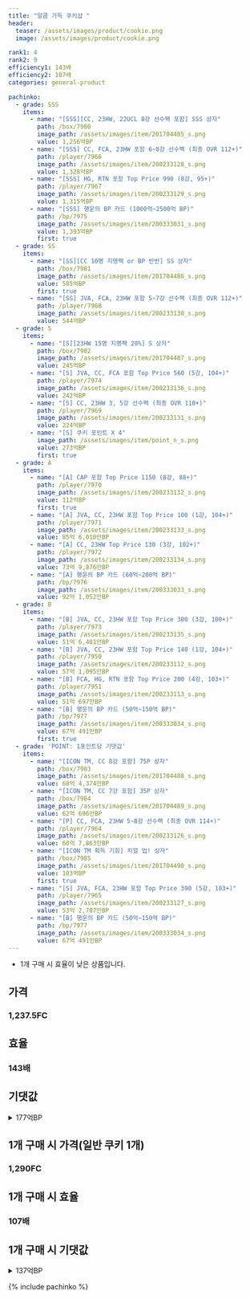 ```yaml
---
title: "달콤 가득 쿠키샵 "
header:
  teaser: /assets/images/product/cookie.png
  image: /assets/images/product/cookie.png

rank1: 4
rank2: 9
efficiency1: 143배
efficiency2: 107배
categories: general-product

pachinko:
  - grade: SSS
    items:
      - name: "[SSS][CC, 23HW, 22UCL 8강 선수팩 포함] SSS 상자"
        path: /box/7980
        image_path: /assets/images/item/201704485_s.png
        value: 1,256억BP
      - name: "[SSS] CC, FCA, 23HW 포함 6~8강 선수팩 (최종 OVR 112+)"
        path: /player/7966
        image_path: /assets/images/item/200233128_s.png
        value: 1,328억BP
      - name: "[SSS] HG, RTN 포함 Top Price 990 (8강, 95+)"
        path: /player/7967
        image_path: /assets/images/item/200233129_s.png
        value: 1,315억BP
      - name: "[SSS] 행운의 BP 카드 (1000억~2500억 BP)"
        path: /bp/7975
        image_path: /assets/images/item/200333031_s.png
        value: 1,393억BP
        first: true
  - grade: SS
    items:
      - name: "[SS][CC 10명 지명팩 or BP 반반] SS 상자"
        path: /box/7981
        image_path: /assets/images/item/201704486_s.png
        value: 585억BP
        first: true
      - name: "[SS] JVA, FCA, 23HW 포함 5~7강 선수팩 (최종 OVR 112+)"
        path: /player/7968
        image_path: /assets/images/item/200233130_s.png
        value: 544억BP
  - grade: S
    items:
      - name: "[S][23HW 15명 지명팩 20%] S 상자"
        path: /box/7982
        image_path: /assets/images/item/201704487_s.png
        value: 245억BP
      - name: "[S] JVA, CC, FCA 포함 Top Price 560 (5강, 104+)"
        path: /player/7974
        image_path: /assets/images/item/200233136_s.png
        value: 242억BP
      - name: "[S] CC, 23HW 3, 5강 선수팩 (최종 OVR 110+)"
        path: /player/7969
        image_path: /assets/images/item/200233131_s.png
        value: 224억BP
      - name: "[S] 쿠키 포인트 X 4"
        image_path: /assets/images/item/point_n_s.png
        value: 273억BP
        first: true
  - grade: A
    items:
      - name: "[A] CAP 포함 Top Price 1150 (8강, 88+)"
        path: /player/7970
        image_path: /assets/images/item/200233132_s.png
        value: 112억BP
        first: true
      - name: "[A] JVA, CC, 23HW 포함 Top Price 100 (1강, 104+)"
        path: /player/7971
        image_path: /assets/images/item/200233133_s.png
        value: 85억 6,010만BP
      - name: "[A] CC, 23HW Top Price 130 (3강, 102+)"
        path: /player/7972
        image_path: /assets/images/item/200233134_s.png
        value: 73억 9,876만BP
      - name: "[A] 행운의 BP 카드 (60억~200억 BP)"
        path: /bp/7976
        image_path: /assets/images/item/200333033_s.png
        value: 92억 1,052만BP
  - grade: B
    items:
      - name: "[B] JVA, CC, 23HW 포함 Top Price 300 (3강, 100+)"
        path: /player/7973
        image_path: /assets/images/item/200233135_s.png
        value: 51억 6,401만BP
      - name: "[B] JVA, CC, 23HW 포함 Top Price 140 (1강, 104+)"
        path: /player/7950
        image_path: /assets/images/item/200233112_s.png
        value: 57억 1,095만BP
      - name: "[B] FCA, HG, RTN 포함 Top Price 200 (4강, 103+)"
        path: /player/7951
        image_path: /assets/images/item/200233113_s.png
        value: 51억 697만BP
      - name: "[B] 행운의 BP 카드 (50억~150억 BP)"
        path: /bp/7977
        image_path: /assets/images/item/200333034_s.png
        value: 67억 491만BP
        first: true
  - grade: 'POINT: 1포인트당 기댓값'
    items:
      - name: "[ICON TM, CC 8강 포함] 75P 상자"
        path: /box/7983
        image_path: /assets/images/item/201704488_s.png
        value: 68억 4,374만BP
      - name: "[ICON TM, CC 7강 포함] 35P 상자"
        path: /box/7984
        image_path: /assets/images/item/201704489_s.png
        value: 62억 696만BP
      - name: "[P] CC, FCA, 23HW 5~8강 선수팩 (최종 OVR 114+)"
        path: /player/7964
        image_path: /assets/images/item/200233126_s.png
        value: 60억 7,863만BP
      - name: "[ICON TM 획득 기회] 치얼 업! 상자"
        path: /box/7985
        image_path: /assets/images/item/201704490_s.png
        value: 103억BP
        first: true
      - name: "[S] JVA, FCA, 23HW 포함 Top Price 390 (5강, 103+)"
        path: /player/7965
        image_path: /assets/images/item/200233127_s.png
        value: 53억 2,787만BP
      - name: "[B] 행운의 BP 카드 (50억~150억 BP)"
        path: /bp/7977
        image_path: /assets/images/item/200333034_s.png
        value: 67억 491만BP
---
```

* 1개 구매 시 효율이 낮은 상품입니다.


## 가격
### 1,237.5FC
## 효율
### 143배
## 기댓값
<details>
<summary>177억BP</summary>
<div markdown="1">
- 선수팩 88억 9,678만BP
  - 수수료 쿠폰 40% 적용 시 85억 4,091만BP
  - 수수료 쿠폰 30% 적용 시 81억 8,504만BP
  - 수수료 쿠폰 20% 적용 시 78억 2,917만BP
- BP 카드 95억 5,616만BP

</div>
</details>

## 1개 구매 시 가격(일반 쿠키 1개)
### 1,290FC
## 1개 구매 시 효율
### 107배
## 1개 구매 시 기댓값
<details>
<summary>137억BP</summary>
<div markdown="1">
- 선수팩 95억 6,480만BP
  - 수수료 쿠폰 40% 적용 시 91억 8,221만BP
  - 수수료 쿠폰 30% 적용 시 87억 9,962만BP
  - 수수료 쿠폰 20% 적용 시 84억 1,702만BP
- BP 카드 49억 6,799만BP

</div>
</details>

{% include pachinko %}